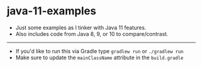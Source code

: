 # java-11-examples
* Just some examples as I tinker with Java 11 features. 
* Also includes code from Java 8, 9, or 10 to compare/contrast.

*** 
* If you'd like to run this via Gradle type `gradlew run` or `./gradlew run` 
* Make sure to update the `mainClassName` attribute in the `build.gradle`